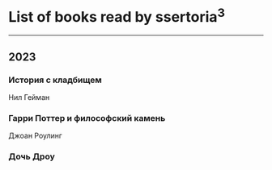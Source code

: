 # List of books read by ssertoria<sup>3</sup>
---

## 2023

### История с кладбищем
Нил Гейман


### Гарри Поттер и философский камень
Джоан Роулинг


### Дочь Дроу



